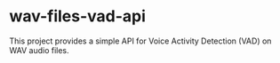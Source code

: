 # wav-files-vad-api

This project provides a simple API for Voice Activity Detection (VAD) on WAV audio files.
